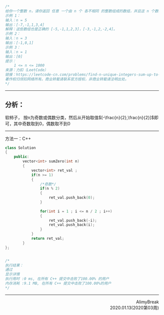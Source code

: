 ```C
/*
给你一个整数 n，请你返回 任意 一个由 n 个 各不相同 的整数组成的数组，并且这 n 个数相加和为 0 。
示例 1：
输入：n = 5
输出：[-7,-1,1,3,4]
解释：这些数组也是正确的 [-5,-1,1,2,3]，[-3,-1,2,-2,4]。
示例 2：
输入：n = 3
输出：[-1,0,1]
示例 3：
输入：n = 1
输出：[0]
提示：
    1 <= n <= 1000
来源：力扣（LeetCode）
链接：https://leetcode-cn.com/problems/find-n-unique-integers-sum-up-to-zero
著作权归领扣网络所有。商业转载请联系官方授权，非商业转载请注明出处。
*/
```

***

## 分析：

软柿子， 按n为奇数或偶数分类，然后从开始取值$[-\frac{n}{2},\frac{n}{2}]$即可，其中奇数取到0，偶数取不到0

***

 方法一：C++

```C++
class Solution
{
    public:
        vector<int> sumZero(int n)
        {
            vector<int> ret_val ;
            if(n >= 1)
            {
                /*奇数*/
                if(n % 2)
                {
                    ret_val.push_back(0);
                }
                
                for(int i = 1 ; i <= n / 2 ; i++)
                {
                    ret_val.push_back(-i);
                    ret_val.push_back(i); 
                }
            }
            return ret_val;
        }
};


/*
执行结果：
通过
显示详情
执行用时 :0 ms, 在所有 C++ 提交中击败了100.00% 的用户
内存消耗 :9.1 MB, 在所有 C++ 提交中击败了100.00%的用户
*/
```

***

<div align = right>
  AlimyBreak
</div>

<div align = right>
  2020.01.13(2020第03周)
</div>

